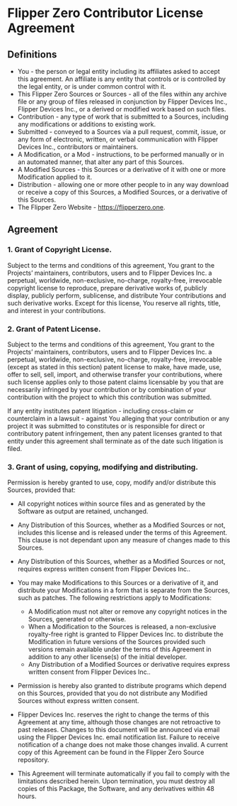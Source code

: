 # Flipper Zero Contributor License Agreement

## Definitions

* You - the person or legal entity including its affiliates asked to accept this agreement. An affiliate is any entity that controls or is controlled by the legal entity, or is under common control with it.
* This Flipper Zero Sources or Sources - all of the files within any archive file or any group of files released in conjunction by Flipper Devices Inc., Flipper Devices Inc., or a derived or modified work based on such files.
* Contribution - any type of work that is submitted to a Sources, including any modifications or additions to existing work.
* Submitted - conveyed to a Sources via a pull request, commit, issue, or any form of electronic, written, or verbal communication with Flipper Devices Inc., contributors or maintainers.
* A Modification, or a Mod - instructions, to be performed manually or in an automated manner, that alter any part of this Sources.
* A Modified Sources - this Sources or a derivative of it with one or more Modification applied to it.
* Distribution - allowing one or more other people to in any way download or receive
a copy of this Sources, a Modified Sources, or a derivative of this Sources.
* The Flipper Zero Website - https://flipperzero.one.

## Agreement

### 1. Grant of Copyright License.
Subject to the terms and conditions of this agreement, You grant to the Projects’ maintainers, contributors, users and to Flipper Devices Inc. a perpetual, worldwide, non-exclusive, no-charge, royalty-free, irrevocable copyright license to reproduce, prepare derivative works of, publicly display, publicly perform, sublicense, and distribute Your contributions and such derivative works. Except for this license, You reserve all rights, title, and interest in your contributions.

### 2. Grant of Patent License.
Subject to the terms and conditions of this agreement, You grant to the Projects’ maintainers, contributors, users and to Flipper Devices Inc. a perpetual, worldwide, non-exclusive, no-charge, royalty-free, irrevocable (except as stated in this section) patent license to make, have made, use, offer to sell, sell, import, and otherwise transfer your contributions, where such license applies only to those patent claims licensable by you that are necessarily infringed by your contribution or by combination of your contribution with the project to which this contribution was submitted.

If any entity institutes patent litigation - including cross-claim or counterclaim in a lawsuit - against You alleging that your contribution or any project it was submitted to constitutes or is responsible for direct or contributory patent infringement, then any patent licenses granted to that entity under this agreement shall terminate as of the date such litigation is filed.

### 3. Grant of using, copying, modifying and distributing.

Permission is hereby granted to use, copy, modify and/or distribute this Sources, provided that:

* All copyright notices within source files and as generated by the Software as output are retained, unchanged.
* Any Distribution of this Sources, whether as a Modified Sources or not, includes this license and is released under the terms of this Agreement. This clause is not dependant upon any measure of changes made to this Sources.
* Any Distribution of this Sources, whether as a Modified Sources or not, requires express written consent from Flipper Devices Inc..
* You may make Modifications to this Sources or a derivative of it, and distribute your Modifications in a form that is separate from the Sources, such as patches. The following restrictions apply to Modifications:
  * A Modification must not alter or remove any copyright notices in the Sources, generated or otherwise.
  * When a Modification to the Sources is released, a non-exclusive royalty-free right is granted to Flipper Devices Inc. to distribute the Modification in future versions of the Sources provided such versions remain available under the terms of this Agreement in addition to any other license(s) of the initial developer.
  * Any Distribution of a Modified Sources or derivative requires express written consent from Flipper Devices Inc..

* Permission is hereby also granted to distribute programs which depend on this Sources, provided that you do not distribute any Modified Sources without express written consent.
* Flipper Devices Inc. reserves the right to change the terms of this Agreement at any time, although those changes are not retroactive to past releases. Changes to this document will be announced via email using the Flipper Devices Inc. email notification list. Failure to receive notification of a change does not make those changes invalid. A current copy of this Agreement can be found in the Flipper Zero Source repository.
* This Agreement will terminate automatically if you fail to comply with the limitations described herein. Upon termination, you must destroy all copies of this Package, the Software, and any derivatives within 48 hours.
